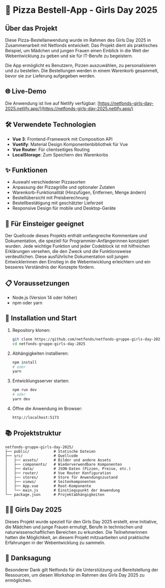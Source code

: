 # 🍕 Pizza Bestell-App - Girls Day 2025

## Über das Projekt

Diese Pizza-Bestellanwendung wurde im Rahmen des Girls Day 2025 in Zusammenarbeit mit Netfonds entwickelt. Das Projekt dient als praktisches Beispiel, um Mädchen und jungen Frauen einen Einblick in die Welt der Webentwicklung zu geben und sie für IT-Berufe zu begeistern.

Die App ermöglicht es Benutzern, Pizzen auszuwählen, zu personalisieren und zu bestellen. Die Bestellungen werden in einem Warenkorb gesammelt, bevor sie zur Lieferung aufgegeben werden.

## 🌐 Live-Demo

Die Anwendung ist live auf Netlify verfügbar:
[https://netfonds-girls-day-2025.netlify.app/](https://netfonds-girls-day-2025.netlify.app/)

## 🛠️ Verwendete Technologien

- **Vue 3**: Frontend-Framework mit Composition API
- **Vuetify**: Material Design Komponentenbibliothek für Vue
- **Vue Router**: Für clientseitiges Routing
- **LocalStorage**: Zum Speichern des Warenkorbs

## ✨ Funktionen

- Auswahl verschiedener Pizzasorten
- Anpassung der Pizzagröße und optionaler Zutaten
- Warenkorb-Funktionalität (Hinzufügen, Entfernen, Menge ändern)
- Bestellübersicht mit Preisberechnung
- Bestellbestätigung mit geschätzter Lieferzeit
- Responsive Design für mobile und Desktop-Geräte

## 📝 Für Einsteiger geeignet

Der Quellcode dieses Projekts enthält umfangreiche Kommentare und Dokumentation, die speziell für Programmier-Anfängerinnen konzipiert wurden. Jede wichtige Funktion und jeder Codeblock ist mit hilfreichen Erklärungen versehen, die den Zweck und die Funktionsweise verdeutlichen. Diese ausführliche Dokumentation soll jungen Entwicklerinnen den Einstieg in die Webentwicklung erleichtern und ein besseres Verständnis der Konzepte fördern.

## 📋 Voraussetzungen

- Node.js (Version 14 oder höher)
- npm oder yarn

## 🚀 Installation und Start

1. Repository klonen:

   ```bash
   git clone https://github.com/netfonds/netfonds-gruppe-girls-day-2025.git
   cd netfonds-gruppe-girls-day-2025
   ```

2. Abhängigkeiten installieren:

   ```bash
   npm install
   # oder
   yarn
   ```

3. Entwicklungsserver starten:

   ```bash
   npm run dev
   # oder
   yarn dev
   ```

4. Öffne die Anwendung im Browser:
   ```
   http://localhost:5173
   ```

## 📚 Projektstruktur

```
netfonds-gruppe-girls-day-2025/
├── public/           # Statische Dateien
├── src/              # Quellcode
│   ├── assets/       # Bilder und andere Assets
│   ├── components/   # Wiederverwendbare Komponenten
│   ├── data/         # JSON-Daten (Pizzen, Preise, etc.)
│   ├── router/       # Vue Router Konfiguration
│   ├── stores/       # Store für Anwendungszustand
│   ├── views/        # Seitenkomponenten
│   ├── App.vue       # Root-Komponente
│   └── main.js       # Einstiegspunkt der Anwendung
└── package.json      # Projektabhängigkeiten
```

## 👩‍💻 Girls Day 2025

Dieses Projekt wurde speziell für den Girls Day 2025 erstellt, eine Initiative, die Mädchen und junge Frauen ermutigt, Berufe in technischen und naturwissenschaftlichen Bereichen zu erkunden. Die Teilnehmerinnen hatten die Möglichkeit, an diesem Projekt mitzuarbeiten und praktische Erfahrungen in der Webentwicklung zu sammeln.

## 🙏 Danksagung

Besonderer Dank gilt Netfonds für die Unterstützung und Bereitstellung der Ressourcen, um diesen Workshop im Rahmen des Girls Day 2025 zu ermöglichen.
